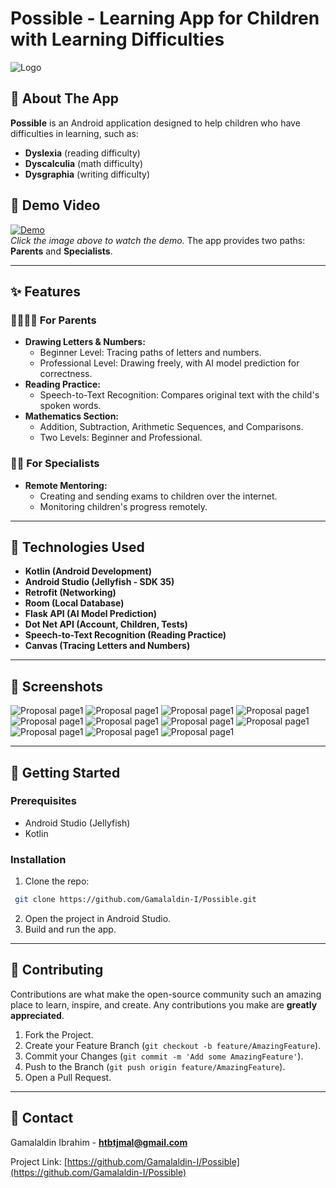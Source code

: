 # Possible - Learning App for Children with Learning Difficulties

![Logo](./PicsForRepo/brain.png)

## 📱 About The App
**Possible** is an Android application designed to help children who have difficulties in learning, such as:
- **Dyslexia** (reading difficulty)
- **Dyscalculia** (math difficulty)
- **Dysgraphia** (writing difficulty)

## 🎥 Demo Video
[![Demo](https://img.youtube.com/vi/wJhqAW0-qQI/0.jpg)](https://youtu.be/wJhqAW0-qQI)  
*Click the image above to watch the demo.*
The app provides two paths: **Parents** and **Specialists**.

---

## ✨ Features
### 👨‍👩‍👧‍👦 For Parents
- **Drawing Letters & Numbers:**
  - Beginner Level: Tracing paths of letters and numbers.
  - Professional Level: Drawing freely, with AI model prediction for correctness.
- **Reading Practice:**
  - Speech-to-Text Recognition: Compares original text with the child's spoken words.
- **Mathematics Section:**
  - Addition, Subtraction, Arithmetic Sequences, and Comparisons.
  - Two Levels: Beginner and Professional.

### 🧑‍🏫 For Specialists
- **Remote Mentoring:**
  - Creating and sending exams to children over the internet.
  - Monitoring children's progress remotely.

---

## 🔧 Technologies Used
- **Kotlin (Android Development)**
- **Android Studio (Jellyfish - SDK 35)**
- **Retrofit (Networking)**
- **Room (Local Database)**
- **Flask API (AI Model Prediction)**
- **Dot Net API (Account, Children, Tests)**
- **Speech-to-Text Recognition (Reading Practice)**
- **Canvas (Tracing Letters and Numbers)**

---

## 📸 Screenshots

![Proposal page1](./Pics/1.png)
![Proposal page1](./Pics/2.png)
![Proposal page1](./Pics/3.png)
![Proposal page1](./Pics/4.png)
![Proposal page1](./Pics/5.png)
![Proposal page1](./Pics/6.png)
![Proposal page1](./Pics/7.png)
![Proposal page1](./Pics/8.png)
![Proposal page1](./Pics/9.png)
![Proposal page1](./Pics/10.png)
![Proposal page1](./Pics/11.png)

---

## 🚀 Getting Started
### Prerequisites
- Android Studio (Jellyfish)
- Kotlin

### Installation
1. Clone the repo:
```bash
 git clone https://github.com/Gamalaldin-I/Possible.git
```
2. Open the project in Android Studio.
3. Build and run the app.

---

## 🤝 Contributing
Contributions are what make the open-source community such an amazing place to learn, inspire, and create. Any contributions you make are **greatly appreciated**.

1. Fork the Project.
2. Create your Feature Branch (`git checkout -b feature/AmazingFeature`).
3. Commit your Changes (`git commit -m 'Add some AmazingFeature'`).
4. Push to the Branch (`git push origin feature/AmazingFeature`).
5. Open a Pull Request.

---


## 📧 Contact
Gamalaldin Ibrahim - **htbtjmal@gmail.com**

Project Link: [https://github.com/Gamalaldin-I/Possible](https://github.com/Gamalaldin-I/Possible)

